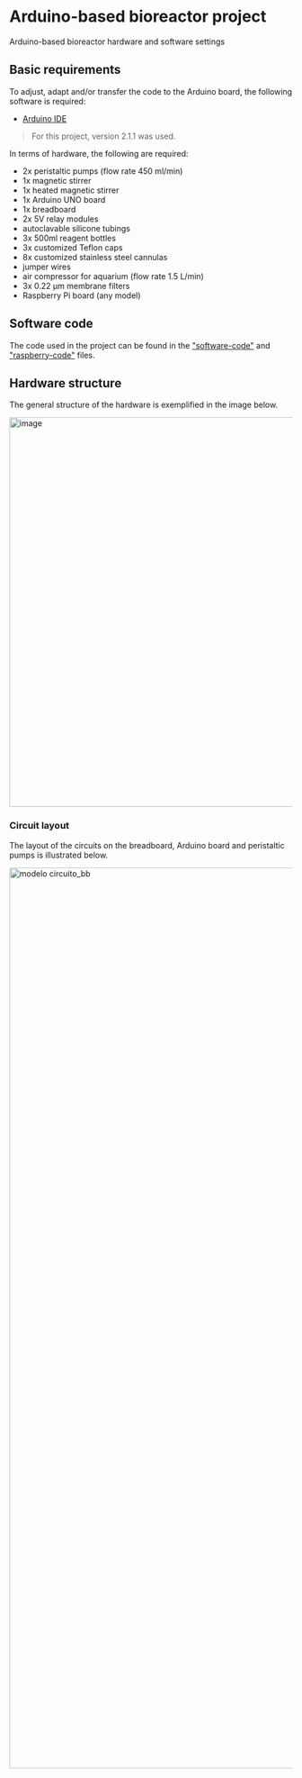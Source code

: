 # Arduino-based bioreactor project

Arduino-based bioreactor hardware and software settings

## Basic requirements

To adjust, adapt and/or transfer the code to the Arduino board, the following software is required:

- [Arduino IDE](https://www.arduino.cc/en/software)

> For this project, version 2.1.1 was used.

In terms of hardware, the following are required:

- 2x peristaltic pumps (flow rate 450 ml/min)
- 1x magnetic stirrer
- 1x heated magnetic stirrer
- 1x Arduino UNO board
- 1x breadboard
- 2x 5V relay modules
- autoclavable silicone tubings
- 3x 500ml reagent bottles
- 3x customized Teflon caps
- 8x customized stainless steel cannulas
- jumper wires
- air compressor for aquarium (flow rate 1.5 L/min)
- 3x 0.22 µm membrane filters
- Raspberry Pi board (any model)

## Software code

The code used in the project can be found in the ["software-code"](https://github.com/joaovitorgferreira/arduino-based-bioreactor/blob/main/software-code) and ["raspberry-code"](https://github.com/joaovitorgferreira/arduino-based-bioreactor/blob/main/raspberry-code) files.

## Hardware structure

The general structure of the hardware is exemplified in the image below.

<img width="692" alt="image" src="https://github.com/joaovitorgferreira/arduino-based-bioreactor/assets/90862308/4acbec0b-d832-427c-a724-a37546669b8a">


### Circuit layout 

The layout of the circuits on the breadboard, Arduino board and peristaltic pumps is illustrated below.

<img width="1600" alt="modelo circuito_bb" src="https://github.com/joaovitorgferreira/arduino-based-bioreactor/assets/90862308/d4951b5b-bfe3-4d94-a93f-eb1c35147cc0">

